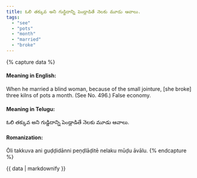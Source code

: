 ```yaml
---
title: ఓలి తక్కువ అని గుడ్డిదాన్ని పెండ్లాడితే నెలకు మూడు ఆవాలు.
tags:
  - "see"
  - "pots"
  - "month"
  - "married"
  - "broke"
---
```


{% capture data %}
#### Meaning in English:
When he married a blind woman, because of the small jointure, [she broke] three kilns of pots a month.
(See No. 496.)
False economy.

#### Meaning in Telugu:
ఓలి తక్కువ అని గుడ్డిదాన్ని పెండ్లాడితే నెలకు మూడు ఆవాలు.

#### Romanization:
Ōli takkuva ani guḍḍidānni peṇḍlāḍitē nelaku mūḍu āvālu.
{% endcapture %}

{{ data | markdownify }}

